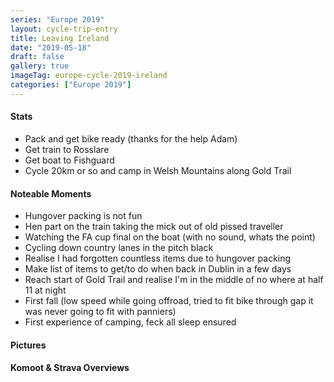 ```yaml
---
series: "Europe 2019"
layout: cycle-trip-entry
title: Leaving Ireland
date: "2019-05-18"
draft: false
gallery: true
imageTag: europe-cycle-2019-ireland
categories: ["Europe 2019"]
---
```


#### Stats

*   Pack and get bike ready (thanks for the help Adam)
*   Get train to Rosslare
*   Get boat to Fishguard
*   Cycle 20km or so and camp in Welsh Mountains along Gold Trail



#### Noteable Moments

*   Hungover packing is not fun
*   Hen part on the train taking the mick out of old pissed traveller
*   Watching the FA cup final on the boat (with no sound, whats the point)
*   Cycling down country lanes in the pitch black
*   Realise I had forgotten countless items due to hungover packing
*   Make list of items to get/to do when back in Dublin in a few days
*   Reach start of Gold Trail and realise I'm in the middle of no where at half 11 at night
*   First fall (low speed while going offroad, tried to fit bike through gap it was never going to fit with panniers)
*   First experience of camping, feck all sleep ensured

#### Pictures

#### Komoot & Strava Overviews